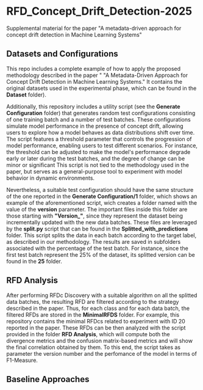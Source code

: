 # RFD_Concept_Drift_Detection-2025
Supplemental material for the paper "A metadata-driven approach for concept drift detection in Machine Learning Systems"

## Datasets and Configurations

This repo includes a complete example of how to apply the proposed methodology described in the paper " "A Metadata-Driven Approach for Concept Drift Detection in Machine Learning Systems."
It contains the original datasets used in the experimental phase, which can be found in the **Dataset** folder). 

Additionally, this repository includes a utility script (see the **Generate Configuration** folder) that generates random test configurations consisting of one training batch and a number of test batches. 
These configurations simulate model performance in the presence of concept drift, allowing users to explore how a model behaves as data distributions shift over time. 
The script features a threshold parameter that controls the progression of model performance, enabling users to test different scenarios. 
For instance, the threshold can be adjusted to make the model's performance degrade early or later during the test batches, and the degree of change can be minor or significant
This script is not tied to the methodology used in the paper, but serves as a general-purpose tool to experiment with model behavior in dynamic environments. 

Nevertheless, a suitable test configuration should have the same structure of the one reported
in the **Generate Configuration/1** folder, which shows an example of the aforementioned script, wich creates a folder named with the value of the **version** parameter. 
The important files inside this folder are those starting with **"Version_"**, since they represent the dataset being incrementally updated with the new data batches. These files are leveraged by the **split.py** script that can be found in the **Splitted_with_predictions** folder. This script splits the data in each batch according to the target label, as described in our methodology.
The results are saved in subfolders associated with the percentage of the test batch. For instance, since the first test batch represent the 25% of the dataset, its splitted version can be found in the **25** folder. 

## RFD Analysis
After performing RFDc Discovery with a suitable algorithm on all the splitted data batches, the resulting RFD are filtered according to the strategy described in the paper. Thus, for each class and for each data batch, the filtered RFDs are stored in the
**MinimalRFDS** folder. For example, this repository contains the minimal RFDcs related to experiment with ID 20 reported in the paper. These RFDs can be then analyzed with the script provided in the folder **RFD Analysis**, which will compute both the divergence metrics and the confusion matrix-based metrics and will show the final correlation obtained by them. To this end, the script takes as parameter the version number and the perfomance of the model in terms of F1-Measure. 
  
## Baseline Approaches
